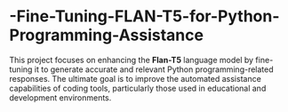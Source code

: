 # -Fine-Tuning-FLAN-T5-for-Python-Programming-Assistance
This project focuses on enhancing the **Flan-T5** language model by fine-tuning it to generate accurate and relevant Python programming-related responses. The ultimate goal is to improve the automated assistance capabilities of coding tools, particularly those used in educational and development environments.
